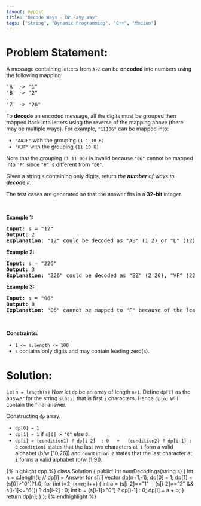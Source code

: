 ```yaml
---
layout: mypost
title: "Decode Ways - DP Easy Way"
tags: ["String", "Dynamic Programming", "C++", "Medium"]
---
```

# Problem Statement:
<p>A message containing letters from <code>A-Z</code> can be <strong>encoded</strong> into numbers using the following mapping:</p>

<pre>
&#39;A&#39; -&gt; &quot;1&quot;
&#39;B&#39; -&gt; &quot;2&quot;
...
&#39;Z&#39; -&gt; &quot;26&quot;
</pre>

<p>To <strong>decode</strong> an encoded message, all the digits must be grouped then mapped back into letters using the reverse of the mapping above (there may be multiple ways). For example, <code>&quot;11106&quot;</code> can be mapped into:</p>

<ul>
	<li><code>&quot;AAJF&quot;</code> with the grouping <code>(1 1 10 6)</code></li>
	<li><code>&quot;KJF&quot;</code> with the grouping <code>(11 10 6)</code></li>
</ul>

<p>Note that the grouping <code>(1 11 06)</code> is invalid because <code>&quot;06&quot;</code> cannot be mapped into <code>&#39;F&#39;</code> since <code>&quot;6&quot;</code> is different from <code>&quot;06&quot;</code>.</p>

<p>Given a string <code>s</code> containing only digits, return <em>the <strong>number</strong> of ways to <strong>decode</strong> it</em>.</p>

<p>The test cases are generated so that the answer fits in a <strong>32-bit</strong> integer.</p>

<p>&nbsp;</p>
<p><strong class="example">Example 1:</strong></p>

<pre>
<strong>Input:</strong> s = &quot;12&quot;
<strong>Output:</strong> 2
<strong>Explanation:</strong> &quot;12&quot; could be decoded as &quot;AB&quot; (1 2) or &quot;L&quot; (12).
</pre>

<p><strong class="example">Example 2:</strong></p>

<pre>
<strong>Input:</strong> s = &quot;226&quot;
<strong>Output:</strong> 3
<strong>Explanation:</strong> &quot;226&quot; could be decoded as &quot;BZ&quot; (2 26), &quot;VF&quot; (22 6), or &quot;BBF&quot; (2 2 6).
</pre>

<p><strong class="example">Example 3:</strong></p>

<pre>
<strong>Input:</strong> s = &quot;06&quot;
<strong>Output:</strong> 0
<strong>Explanation:</strong> &quot;06&quot; cannot be mapped to &quot;F&quot; because of the leading zero (&quot;6&quot; is different from &quot;06&quot;).
</pre>

<p>&nbsp;</p>
<p><strong>Constraints:</strong></p>

<ul>
	<li><code>1 &lt;= s.length &lt;= 100</code></li>
	<li><code>s</code> contains only digits and may contain leading zero(s).</li>
</ul>

# Solution:
Let `n = length(s)`
Now let `dp` be an array of length `n+1`. Define `dp[i]` as the answer for the string `s[0:i]` that is first `i` characters. Hence `dp[n]` will contain the final answer.

Constructing `dp` array.
- `dp[0] = 1`
- `dp[1] = 1` if `s[0] > "0"`  else `0`.
- `dp[i] = (condition1) ? dp[i-2]  : 0   +   (condition2) ? dp[i-1] : 0`
`condition1` states that the last two characters at` i` form a valid alphabet (b/w [10,26]) and `condtition 2` states that the last character at `i` forms a valid alphabet (b/w [1,9]).

 {% highlight cpp %} 
class Solution {
public:
    int numDecodings(string s) {
        int n = s.length();
        // dp[i] = Answer for s[:i]
        vector<int> dp(n+1,-1);
        dp[0] = 1;
        dp[1] = (s[0]>"0")?1:0;
        for (int i=2; i<=n; i++)
        {
            int a = (s[i-2]=="1" || (s[i-2]=="2" && s[i-1]<="6")) ? dp[i-2] : 0;
            int b = (s[i-1]>"0") ? dp[i-1] : 0;
            dp[i] = a + b;
        }
        return dp[n];
    }
};
 {% endhighlight %}